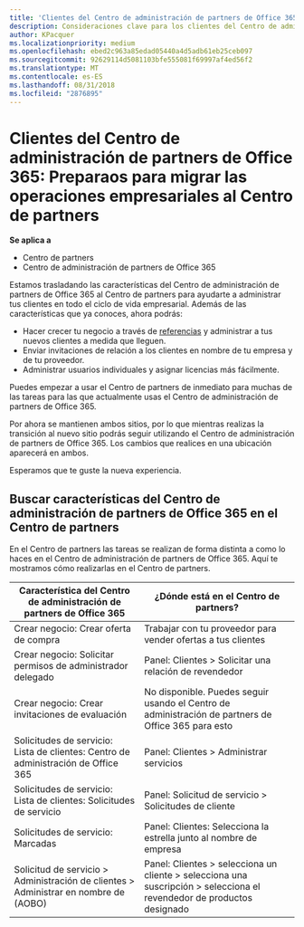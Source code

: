 ```yaml
---
title: 'Clientes del Centro de administración de partners de Office 365: vuestras operaciones empresariales se están moviendo al Centro de partners| Centros de partners'
description: Consideraciones clave para los clientes del Centro de administración de partners de Office 365 al migrar al Centro de partners
author: KPacquer
ms.localizationpriority: medium
ms.openlocfilehash: ebed2c963a85edad05440a4d5adb61eb25ceb097
ms.sourcegitcommit: 92629114d5081103bfe555081f69997af4ed56f2
ms.translationtype: MT
ms.contentlocale: es-ES
ms.lasthandoff: 08/31/2018
ms.locfileid: "2876895"
---
```

# <a name="office-365-partner-admin-center-customers-get-ready-to-move-business-operations-to-partner-center"></a>Clientes del Centro de administración de partners de Office 365: Preparaos para migrar las operaciones empresariales al Centro de partners

**Se aplica a** 

- Centro de partners
- Centro de administración de partners de Office 365

Estamos trasladando las características del Centro de administración de partners de Office 365 al Centro de partners para ayudarte a administrar tus clientes en todo el ciclo de vida empresarial. Además de las características que ya conoces, ahora podrás: 

*  Hacer crecer tu negocio a través de [referencias](referrals.md) y administrar a tus nuevos clientes a medida que lleguen.
*  Enviar invitaciones de relación a los clientes en nombre de tu empresa y de tu proveedor.
*  Administrar usuarios individuales y asignar licencias más fácilmente.

Puedes empezar a usar el Centro de partners de inmediato para muchas de las tareas para las que actualmente usas el Centro de administración de partners de Office 365. 

Por ahora se mantienen ambos sitios, por lo que mientras realizas la transición al nuevo sitio podrás seguir utilizando el Centro de administración de partners de Office 365. Los cambios que realices en una ubicación aparecerá en ambos.

Esperamos que te guste la nueva experiencia.

## <a name="find-office-365-partner-admin-center-features-in-partner-center"></a>Buscar características del Centro de administración de partners de Office 365 en el Centro de partners

En el Centro de partners las tareas se realizan de forma distinta a como lo haces en el Centro de administración de partners de Office 365. Aquí te mostramos cómo realizarlas en el Centro de partners.

| Característica del Centro de administración de partners de Office 365                       | ¿Dónde está en el Centro de partners? | 
|   -----------------------------------------------  | -------------- |
| Crear negocio: Crear oferta de compra | Trabajar con tu proveedor para vender ofertas a tus clientes |
| Crear negocio: Solicitar permisos de administrador delegado | Panel: Clientes > Solicitar una relación de revendedor |
| Crear negocio: Crear invitaciones de evaluación | No disponible. Puedes seguir usando el Centro de administración de partners de Office 365 para esto |
| Solicitudes de servicio: Lista de clientes: Centro de administración de Office 365 | Panel: Clientes > Administrar servicios |
| Solicitudes de servicio: Lista de clientes: Solicitudes de servicio | Panel: Solicitud de servicio > Solicitudes de cliente |
| Solicitudes de servicio: Marcadas | Panel: Clientes: Selecciona la estrella junto al nombre de empresa |
| Solicitud de servicio > Administración de clientes > Administrar en nombre de (AOBO) | Panel: Clientes > selecciona un cliente > selecciona una suscripción > selecciona el revendedor de productos designado |

